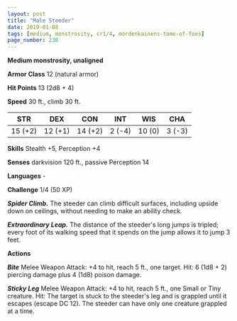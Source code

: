 ```yaml
---
layout: post
title: "Male Steeder"
date: 2019-01-08
tags: [medium, monstrosity, cr1/4, mordenkainens-tome-of-foes]
page_number: 238
---
```


**Medium monstrosity, unaligned**

**Armor Class** 12 (natural armor)

**Hit Points** 13  (2d8 + 4)

**Speed** 30 ft., climb 30 ft.

|   STR   |   DEX   |   CON   |   INT   |   WIS   |   CHA   |
|:-------:|:-------:|:-------:|:-------:|:-------:|:-------:|
| 15 (+2) | 12 (+1) | 14 (+2) | 2 (-4) | 10 (0) | 3 (-3) |

**Skills** Stealth +5, Perception +4

**Senses** darkvision 120 ft., passive Perception 14

**Languages** -

**Challenge** 1/4 (50 XP)

***Spider Climb.*** The steeder can climb difficult surfaces, including upside down on ceilings, without needing to make an ability check.

***Extraordinary Leap.*** The distance of the steeder's long jumps is tripled; every foot of its walking speed that it spends on the jump allows it to jump 3 feet.

**Actions**

***Bite*** Melee Weapon Attack: +4 to hit, reach 5 ft., one target. Hit: 6 (1d8 + 2) piercing damage plus 4 (1d8) poison damage.

***Sticky Leg*** Melee Weapon Attack: +4 to hit, reach 5 ft., one Small or Tiny creature. Hit: The target is stuck to the steeder's leg and is grappled until it escapes (escape DC 12). The steeder can have only one creature grappled at a time.